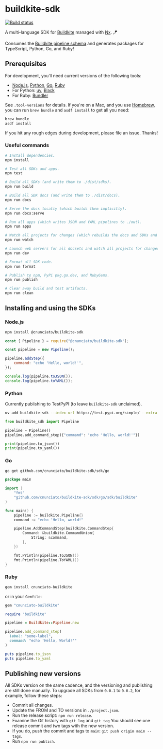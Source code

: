 # buildkite-sdk

[![Build status](https://badge.buildkite.com/a21842ec1f3c8f405b167966b2468ef995317dfe568836aa63.svg)](https://buildkite.com/nunciato/buildkite-sdk)

A multi-language SDK for [Buildkite](https://buildkite.com) managed with [Nx](https://nx.dev/). 🪁

Consumes the [Buildkite pipeline schema](https://github.com/buildkite/pipeline-schema) and generates packages for TypeScript, Python, Go, and Ruby!

## Prerequisites

For development, you'll need current versions of the following tools:

-   [Node.js](https://nodejs.org/en/download), [Python](https://www.python.org/downloads/), [Go](https://go.dev/doc/install), [Ruby](https://www.ruby-lang.org/en/documentation/installation/)
-   For Python: [uv](https://docs.astral.sh/uv/), [Black](https://black.readthedocs.io/en/stable/)
-   For Ruby: [Bundler](https://bundler.io/)

See `.tool-versions` for details. If you're on a Mac, and you use [Homebrew](https://brew.sh/), you can run `brew bundle` and `asdf install` to get all you need:

```bash
brew bundle
asdf install
```

If you hit any rough edges during development, please file an issue. Thanks!

### Useful commands

```bash
# Install dependencies.
npm install

# Test all SDKs and apps.
npm test

# Build all SDKs (and write them to ./dist/sdks).
npm run build

# Build all SDK docs (and write them to ./dist/docs).
npm run docs

# Serve the docs locally (which builds them implicitly).
npm run docs:serve

# Run all apps (which writes JSON and YAML pipelines to ./out).
npm run apps

# Watch all projects for changes (which rebuilds the docs and SDKs and re-runs all apps).
npm run watch

# Launch web servers for all docsets and watch all projects for changes. (Requires reload.)
npm run dev

# Format all SDK code.
npm run format

# Publish to npm, PyPi pkg.go.dev, and RubyGems.
npm run publish

# Clear away build and test artifacts.
npm run clean
```

## Installing and using the SDKs

### Node.js

```bash
npm install @cnunciato/buildkite-sdk
```

```javascript
const { Pipeline } = require("@cnunciato/buildkite-sdk");

const pipeline = new Pipeline();

pipeline.addStep({
    command: "echo 'Hello, world!'",
});

console.log(pipeline.toJSON());
console.log(pipeline.toYAML());
```

### Python

Currently publishing to TestPyPI (to leave `buildkite-sdk` unclaimed).

```bash
uv add buildkite-sdk --index-url https://test.pypi.org/simple/ --extra-index-url https://pypi.org/simple
```

```python
from buildkite_sdk import Pipeline

pipeline = Pipeline()
pipeline.add_command_step({"command": "echo 'Hello, world!'"})

print(pipeline.to_json())
print(pipeline.to_yaml())
```

### Go

```bash
go get github.com/cnunciato/buildkite-sdk/sdk/go
```

```go
package main

import (
	"fmt"
	"github.com/cnunciato/buildkite-sdk/sdk/go/sdk/buildkite"
)

func main() {
	pipeline := buildkite.Pipeline{}
	command := "echo 'Hello, world!"

	pipeline.AddCommandStep(buildkite.CommandStep{
		Command: &buildkite.CommandUnion{
			String: &command,
		},
	})

	fmt.Println(pipeline.ToJSON())
	fmt.Println(pipeline.ToYAML())
}
```

### Ruby

```bash
gem install cnunciato-buildkite
```

or in your `Gemfile`:

```bash
gem "cnunciato-buildkite"
```

```ruby
require "buildkite"

pipeline = Buildkite::Pipeline.new

pipeline.add_command_step(
  label: "some-label",
  command: "echo 'Hello, World!'"
)

puts pipeline.to_json
puts pipeline.to_yaml
```

## Publishing new versions

All SDKs version on the same cadence, and the versioning and publishing are still done manually. To upgrade all SDKs from `0.0.1` to `0.0.2`, for example, follow these steps:

-   Commit all changes.
-   Update the FROM and TO versions in `./project.json`.
-   Run the release script: `npm run release`.
-   Examine the Git history with `git log` and `git tag` You should see one release commit and two tags with the new version.
-   If you do, push the commit and tags to `main`: `git push origin main --tags`.
-   Run `npm run publish`.
